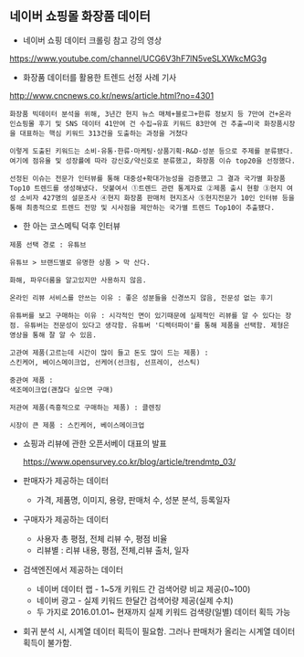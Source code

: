 ## 네이버 쇼핑몰 화장품 데이터

* 네이버 쇼핑 데이터 크롤링 참고 강의 영상

<https://www.youtube.com/channel/UCG6V3hF7lN5veSLXWkcMG3g>

* 화장품 데이터를 활용한 트렌드 선정 사례 기사

<http://www.cncnews.co.kr/news/article.html?no=4301>

```
화장품 빅데이터 분석을 위해, 3년간 현지 뉴스 매체+블로그+한류 정보지 등 7만여 건+온라인쇼핑몰 후기 및 SNS 데이터 41만여 건 수집→유효 키워드 83만여 건 추출→미국 화장품시장을 대표하는 핵심 키워드 313건을 도출하는 과정을 거쳤다

이렇게 도출된 키워드는 소비·유통·한류·마케팅·상품기획·R&D·성분 등으로 주제를 분류됐다. 여기에 점유율 및 성장률에 따라 강신호/약신호로 분류했고, 화장품 이슈 top20을 선정했다.

선정된 이슈는 전문가 인터뷰를 통해 대중성+확대가능성을 검증했고 그 결과 국가별 화장품 Top10 트렌드를 생성해냈다. 덧붙여서 ①트렌드 관련 통계자료 ②제품 출시 현황 ③현지 여성 소비자 427명의 설문조사 ④현지 화장품 판매처 현지조사 ⑤현지전문가 10인 인터뷰 등을 통해 최종적으로 트렌드 전망 및 시사점을 제안하는 국가별 트렌드 Top10이 추출됐다.
```



* 한 아는 코스메틱 덕후 인터뷰

```
제품 선택 경로 : 유튜브

유튜브 > 브랜드별로 유명한 상품 > 막 산다.

화해, 파우더룸을 알고있지만 사용하지 않음.

온라인 리뷰 서비스를 안쓰는 이유 : 좋은 성분들을 신경쓰지 않음, 전문성 없는 후기

유튜버를 보고 구매하는 이유 : 시각적인 면이 있기때문에 실제적인 리뷰를 알 수 있다는 장점. 유튜버는 전문성이 있다고 생각함. 유튜버 '디렉터파이'를 통해 제품을 선택함. 제형은 영상을 통해 잘 알 수 있음.

고관여 제품(고르는데 시간이 많이 들고 돈도 많이 드는 제품) :
스킨케어, 베이스메이크업, 선케어(선크림, 선프레이, 선스틱)

중관여 제품 : 
색조메이크업(괜찮다 싶으면 구매)

저관여 제품(즉흥적으로 구매하는 제품) : 클렌징

시장이 큰 제품 : 스킨케어, 베이스메이크업
```



* 쇼핑과 리뷰에 관한 오픈서베이 대표의 발표

  <https://www.opensurvey.co.kr/blog/article/trendmtp_03/>

* 판매자가 제공하는 데이터
  * 가격, 제품명, 이미지, 용량, 판매처 수, 성분 분석, 등록일자
* 구매자가 제공하는 데이터
  * 사용자 총 평점, 전체 리뷰 수, 평점 비율
  * 리뷰별 : 리뷰 내용, 평점, 전체,리뷰 출처, 일자
* 검색엔진에서 제공하는 데이터
  * 네이버 데이터 랩 - 1~5개 키워드 간 검색어량 비교 제공(0~100)
  * 네이버 광고 - 실제 키워드 한달간 검색어량 제공(실제 수치)
  * 두 가지로 2016.01.01~ 현재까지 실제 키워드 검색량(일별) 데이터 획득 가능
* 회귀 분석 시, 시계열 데이터 획득이 필요함. 그러나 판매처가 올리는 시계열 데이터 획득이 불가함. 